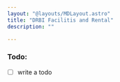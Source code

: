 ```yaml
---
layout: "@layouts/MDLayout.astro"
title: "DRBI Facilitis and Rental"
description: ""

---
```


### Todo:

- [ ] write a todo
